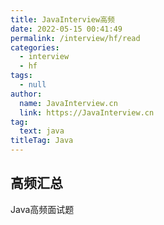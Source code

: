 ```yaml
---
title: JavaInterview高频
date: 2022-05-15 00:41:49
permalink: /interview/hf/read
categories: 
  - interview
  - hf
tags: 
  - null
author: 
  name: JavaInterview.cn
  link: https://JavaInterview.cn
tag: 
  text: java
titleTag: Java
---
```



## 高频汇总

Java高频面试题

